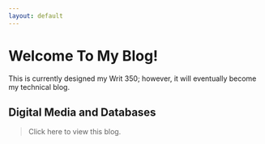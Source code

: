 ```yaml
---
layout: default
---
```



# Welcome To My Blog!

This is currently designed my Writ 350; however, it will eventually become my technical blog. 

## Digital Media and Databases

> Click here to view this blog. 


